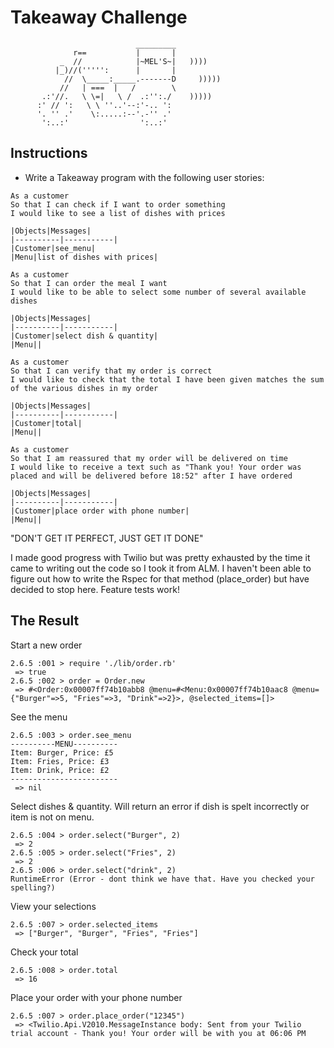 Takeaway Challenge
==================
```
                            _________
              r==           |       |
           _  //            |~MEL'S~|   ))))
          |_)//(''''':      |       |
            //  \_____:_____.-------D     )))))
           //   | ===  |   /        \
       .:'//.   \ \=|   \ /  .:'':./    )))))
      :' // ':   \ \ ''..'--:'-.. ':
      '. '' .'    \:.....:--'.-'' .'
       ':..:'                ':..:'

 ```

Instructions
-------

* Write a Takeaway program with the following user stories:

```
As a customer
So that I can check if I want to order something
I would like to see a list of dishes with prices
```
```
|Objects|Messages|
|----------|-----------|
|Customer|see_menu|
|Menu|list of dishes with prices|
```
```
As a customer
So that I can order the meal I want
I would like to be able to select some number of several available dishes
```
```
|Objects|Messages|
|----------|-----------|
|Customer|select dish & quantity|
|Menu||
```
```
As a customer
So that I can verify that my order is correct
I would like to check that the total I have been given matches the sum of the various dishes in my order
```
```
|Objects|Messages|
|----------|-----------|
|Customer|total|
|Menu||
```
```
As a customer
So that I am reassured that my order will be delivered on time
I would like to receive a text such as "Thank you! Your order was placed and will be delivered before 18:52" after I have ordered
```
```
|Objects|Messages|
|----------|-----------|
|Customer|place order with phone number|
|Menu||
```
"DON'T GET IT PERFECT, JUST GET IT DONE"

I made good progress with Twilio but was pretty exhausted by the time it came to writing out the code so I took it from ALM. I haven't been able to figure out how to write the Rspec for that method (place_order) but have decided to stop here. Feature tests work!


The Result
----------

Start a new order
```shell
2.6.5 :001 > require './lib/order.rb'
 => true
2.6.5 :002 > order = Order.new
 => #<Order:0x00007ff74b10abb8 @menu=#<Menu:0x00007ff74b10aac8 @menu={"Burger"=>5, "Fries"=>3, "Drink"=>2}>, @selected_items=[]>
```
See the menu
```shell
2.6.5 :003 > order.see_menu
----------MENU----------
Item: Burger, Price: £5
Item: Fries, Price: £3
Item: Drink, Price: £2
------------------------
 => nil
```
Select dishes & quantity. Will return an error if dish is spelt incorrectly or item is not on menu.
```shell
2.6.5 :004 > order.select("Burger", 2)
 => 2
2.6.5 :005 > order.select("Fries", 2)
 => 2
2.6.5 :006 > order.select("drink", 2)
RuntimeError (Error - dont think we have that. Have you checked your spelling?)
```
View your selections
```shell
2.6.5 :007 > order.selected_items
 => ["Burger", "Burger", "Fries", "Fries"]
```
Check your total
```shell
2.6.5 :008 > order.total
 => 16
```
Place your order with your phone number
```shell
2.6.5 :007 > order.place_order("12345")
 => <Twilio.Api.V2010.MessageInstance body: Sent from your Twilio trial account - Thank you! Your order will be with you at 06:06 PM
```
